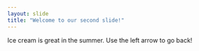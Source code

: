 ```yaml
---
layout: slide
title: "Welcome to our second slide!"
---
```

Ice cream is great in the summer.
Use the left arrow to go back!
